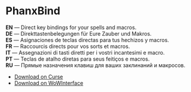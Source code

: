 PhanxBind
============

**EN** — Direct key bindings for your spells and macros.  
**DE** — Direkttastenbelegungen für Eure Zauber und Makros.  
**ES** — Asignaciones de teclas directas para tus hechizos y macros.  
**FR** — Raccourcis directs pour vos sorts et macros.  
**IT** — Assegnazioni di tasti diretti per i vostri incantesimi e macro.  
**PT** — Teclas de atalho diretas para seus feitiços e macros.  
**RU** — Прямые назначения клавиш для ваших заклинаний и макросов.

* [Download on Curse](http://www.curse.com/addons/wow/phanxbind/)
* [Download on WoWInterface](http://www.wowinterface.com/downloads/info22653-PhanxBind.html)
